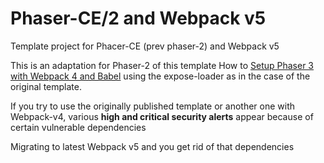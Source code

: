 # Phaser-CE/2 and Webpack v5
Template project for Phacer-CE (prev phaser-2) and Webpack v5

This is an adaptation for Phaser-2 of this template How to [Setup Phaser 3 with Webpack 4 and Babel](https://saricden.github.io/how-to-setup-phaser3-with-webpack4-and-babel) using the expose-loader as in the case of the original template.

If you try to use the originally published template or another one with Webpack-v4, various **high and critical security alerts** appear because of certain vulnerable dependencies

Migrating to latest Webpack v5 and you get rid of that dependencies
